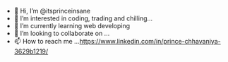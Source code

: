 - 👋 Hi, I’m @itsprinceinsane
- 👀 I’m interested in coding, trading and chilling...
- 🌱 I’m currently learning web developing
- 💞️ I’m looking to collaborate on ...
- 📫 How to reach me ...https://www.linkedin.com/in/prince-chhavaniya-3629b1219/

<!---
itsprinceinsane/itsprinceinsane is a ✨ special ✨ repository because its `README.md` (this file) appears on your GitHub profile.
You can click the Preview link to take a look at your changes.
--->
